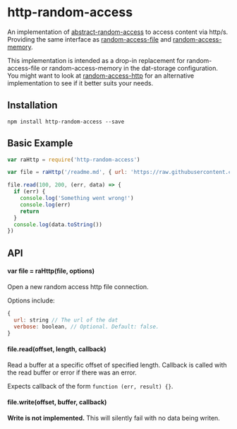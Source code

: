 # http-random-access

An implementation of [abstract-random-access](https://www.npmjs.com/package/abstract-random-access) to access content via http/s.
Providing the same interface as [random-access-file](https://www.npmjs.com/package/random-access-file) and [random-access-memory](https://www.npmjs.com/package/random-access-memory).

This implementation is intended as a drop-in replacement for random-access-file or random-access-memory in the dat-storage configuration. You might want to look at [random-access-http](https://www.npmjs.com/package/random-access-http) for an alternative implementation to see if it better suits your needs.

## Installation

```
npm install http-random-access --save
```

## Basic Example

```js
var raHttp = require('http-random-access')

var file = raHttp('/readme.md', { url: 'https://raw.githubusercontent.com/e-e-e/http-random-access/master/' })

file.read(100, 200, (err, data) => {
  if (err) {
    console.log('Something went wrong!')
    console.log(err)
    return
  }
  console.log(data.toString())
})
```

## API

#### var file = raHttp(file, options)

Open a new random access http file connection.

Options include:
```js
{
  url: string // The url of the dat
  verbose: boolean, // Optional. Default: false.
}
```

#### file.read(offset, length, callback)

Read a buffer at a specific offset of specified length. Callback is called with the read buffer or error if there was an error.

Expects callback of the form `function (err, result) {}`.

#### file.write(offset, buffer, callback)

**Write is not implemented.** This will silently fail with no data being writen.
